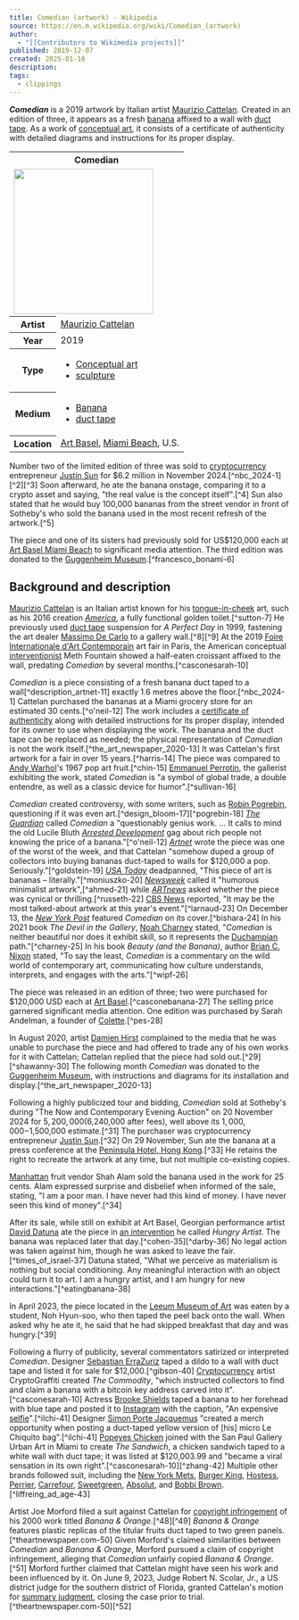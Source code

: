 ```yaml
---
title: Comedian (artwork) - Wikipedia
source: https://en.m.wikipedia.org/wiki/Comedian_(artwork)
author:
  - "[[Contributors to Wikimedia projects]]"
published: 2019-12-07
created: 2025-01-16
description: 
tags:
  - clippings
---
```

***Comedian*** is a 2019 artwork by Italian artist [Maurizio Cattelan](https://en.m.wikipedia.org/wiki/Maurizio_Cattelan "Maurizio Cattelan"). Created in an edition of three, it appears as a fresh [banana](https://en.m.wikipedia.org/wiki/Banana "Banana") affixed to a wall with [duct tape](https://en.m.wikipedia.org/wiki/Duct_tape "Duct tape"). As a work of [conceptual art](https://en.m.wikipedia.org/wiki/Conceptual_art "Conceptual art"), it consists of a certificate of authenticity with detailed diagrams and instructions for its proper display.

<table><tbody><tr><th colspan="2">Comedian</th></tr><tr><td colspan="2"><span><a href="https://en.m.wikipedia.org/wiki/File:COMEDIAN_banana_artwork.jpg"><img src="https://upload.wikimedia.org/wikipedia/en/thumb/d/d7/COMEDIAN_banana_artwork.jpg/250px-COMEDIAN_banana_artwork.jpg" width="250" height="260"></a></span></td></tr><tr><th scope="row">Artist</th><td><a href="https://en.m.wikipedia.org/wiki/Maurizio_Cattelan">Maurizio Cattelan</a></td></tr><tr><th scope="row">Year</th><td>2019</td></tr><tr><th scope="row">Type</th><td><div><ul><li><a href="https://en.m.wikipedia.org/wiki/Conceptual_art">Conceptual art</a></li><li><a href="https://en.m.wikipedia.org/wiki/Sculpture">sculpture</a></li></ul></div></td></tr><tr><th scope="row">Medium</th><td><div><ul><li><a href="https://en.m.wikipedia.org/wiki/Banana">Banana</a></li><li><a href="https://en.m.wikipedia.org/wiki/Duct_tape">duct tape</a></li></ul></div></td></tr><tr><th scope="row">Location</th><td><a href="https://en.m.wikipedia.org/wiki/Art_Basel">Art Basel</a>, <a href="https://en.m.wikipedia.org/wiki/Miami_Beach">Miami Beach</a>, U.S.</td></tr></tbody></table>

Number two of the limited edition of three was sold to [cryptocurrency](https://en.m.wikipedia.org/wiki/Cryptocurrency "Cryptocurrency") entrepreneur [Justin Sun](https://en.m.wikipedia.org/wiki/Justin_Sun "Justin Sun") for $6.2 million in November 2024.[^nbc_2024-1][^2][^3] Soon afterward, he ate the banana onstage, comparing it to a crypto asset and saying, "the real value is the concept itself".[^4] Sun also stated that he would buy 100,000 bananas from the street vendor in front of Sotheby's who sold the banana used in the most recent refresh of the artwork.[^5]

The piece and one of its sisters had previously sold for US$120,000 each at [Art Basel Miami Beach](https://en.m.wikipedia.org/wiki/Art_Basel "Art Basel") to significant media attention. The third edition was donated to the [Guggenheim Museum](https://en.m.wikipedia.org/wiki/Guggenheim_Museum "Guggenheim Museum").[^francesco_bonami-6]

## Background and description

[Maurizio Cattelan](https://en.m.wikipedia.org/wiki/Maurizio_Cattelan "Maurizio Cattelan") is an Italian artist known for his [tongue-in-cheek](https://en.m.wikipedia.org/wiki/Tongue-in-cheek "Tongue-in-cheek") art, such as his 2016 creation *[America](https://en.m.wikipedia.org/wiki/America_\(Maurizio_Cattelan\) "America (Maurizio Cattelan)")*, a fully functional golden toilet.[^sutton-7] He previously used [duct tape](https://en.m.wikipedia.org/wiki/Duct_tape "Duct tape") suspension for *A Perfect Day* in 1999, fastening the art dealer [Massimo De Carlo](https://en.m.wikipedia.org/wiki/Massimo_De_Carlo "Massimo De Carlo") to a gallery wall.[^8][^9] At the 2019 [Foire Internationale d'Art Contemporain](https://en.m.wikipedia.org/wiki/Foire_Internationale_d%27Art_Contemporain "Foire Internationale d'Art Contemporain") art fair in Paris, the American conceptual [interventionist](https://en.m.wikipedia.org/wiki/Art_intervention "Art intervention") Meth Fountain showed a half-eaten croissant affixed to the wall, predating *Comedian* by several months.[^casconesarah-10]

*Comedian* is a piece consisting of a fresh banana duct taped to a wall[^description_artnet-11] exactly 1.6 metres above the floor.[^nbc_2024-1] Cattelan purchased the bananas at a Miami grocery store for an estimated 30 cents.[^o'neil-12] The work includes a [certificate of authenticity](https://en.m.wikipedia.org/wiki/Certificate_of_authenticity "Certificate of authenticity") along with detailed instructions for its proper display, intended for its owner to use when displaying the work. The banana and the duct tape can be replaced as needed; the physical representation of *Comedian* is not the work itself.[^the_art_newspaper_2020-13] It was Cattelan's first artwork for a fair in over 15 years.[^harris-14] The piece was compared to [Andy Warhol](https://en.m.wikipedia.org/wiki/Andy_Warhol "Andy Warhol")'s 1967 pop art fruit.[^chin-15] [Emmanuel Perrotin](https://en.m.wikipedia.org/wiki/Emmanuel_Perrotin "Emmanuel Perrotin"), the gallerist exhibiting the work, stated *Comedian* is "a symbol of global trade, a double entendre, as well as a classic device for humor".[^sullivan-16]

*Comedian* created controversy, with some writers, such as [Robin Pogrebin](https://en.m.wikipedia.org/wiki/Robin_Pogrebin "Robin Pogrebin"), questioning if it was even art.[^design_bloom-17][^pogrebin-18] *[The Guardian](https://en.m.wikipedia.org/wiki/The_Guardian "The Guardian")* called *Comedian* a "questionably genius work. ... It calls to mind the old Lucile Bluth *[Arrested Development](https://en.m.wikipedia.org/wiki/Arrested_Development "Arrested Development")* gag about rich people not knowing the price of a banana."[^o'neil-12] *[Artnet](https://en.m.wikipedia.org/wiki/Artnet "Artnet")* wrote the piece was one of the worst of the week, and that Cattelan "somehow duped a group of collectors into buying bananas duct-taped to walls for $120,000 a pop. Seriously."[^goldstein-19] *[USA Today](https://en.m.wikipedia.org/wiki/USA_Today "USA Today")* deadpanned, "This piece of art is bananas – literally."[^moniuszko-20] *[Newsweek](https://en.m.wikipedia.org/wiki/Newsweek "Newsweek")* called it "humorous minimalist artwork",[^ahmed-21] while *[ARTnews](https://en.m.wikipedia.org/wiki/ARTnews "ARTnews")* asked whether the piece was cynical or thrilling.[^russeth-22] [CBS News](https://en.m.wikipedia.org/wiki/CBS_News "CBS News") reported, "It may be the most talked-about artwork at this year's event."[^larnaud-23] On December 13, the *[New York Post](https://en.m.wikipedia.org/wiki/New_York_Post "New York Post")* featured *Comedian* on its cover.[^bishara-24] In his 2021 book *The Devil in the Gallery*, [Noah Charney](https://en.m.wikipedia.org/wiki/Noah_Charney "Noah Charney") stated, "*Comedian* is neither beautiful nor does it exhibit skill, so it represents the [Duchampian](https://en.m.wikipedia.org/wiki/Marcel_Duchamp "Marcel Duchamp") path."[^charney-25] In his book *Beauty (and the Banana)*, author [Brian C. Nixon](https://en.m.wikipedia.org/w/index.php?title=Brian_C._Nixon&action=edit&redlink=1 "Brian C. Nixon (page does not exist)") stated, "To say the least, *Comedian* is a commentary on the wild world of contemporary art, communicating how culture understands, interprets, and engages with the arts."[^wipf-26]

The piece was released in an edition of three; two were purchased for $120,000 USD each at [Art Basel](https://en.m.wikipedia.org/wiki/Art_Basel "Art Basel").[^casconebanana-27] The selling price garnered significant media attention. One edition was purchased by Sarah Andelman, a founder of [Colette](https://en.m.wikipedia.org/wiki/Colette_\(boutique\) "Colette (boutique)").[^pes-28]

In August 2020, artist [Damien Hirst](https://en.m.wikipedia.org/wiki/Damien_Hirst "Damien Hirst") complained to the media that he was unable to purchase the piece and had offered to trade any of his own works for it with Cattelan; Cattelan replied that the piece had sold out.[^29][^shawanny-30] The following month *Comedian* was donated to the [Guggenheim Museum](https://en.m.wikipedia.org/wiki/Solomon_R._Guggenheim_Museum "Solomon R. Guggenheim Museum"), with instructions and diagrams for its installation and display.[^the_art_newspaper_2020-13]

Following a highly publicized tour and bidding, *Comedian* sold at Sotheby's during "The Now and Contemporary Evening Auction" on 20 November 2024 for $5,200,000 ($6,240,000 after fees), well above its $1,000,000-$1,500,000 estimate.[^31] The purchaser was cryptocurrency entrepreneur [Justin Sun](https://en.m.wikipedia.org/wiki/Justin_Sun "Justin Sun").[^32] On 29 November, Sun ate the banana at a press conference at the [Peninsula Hotel, Hong Kong](https://en.m.wikipedia.org/wiki/Peninsula_Hotel,_Hong_Kong "Peninsula Hotel, Hong Kong").[^33] He retains the right to recreate the artwork at any time, but not multiple co-existing copies.

[Manhattan](https://en.m.wikipedia.org/wiki/Manhattan "Manhattan") fruit vendor Shah Alam sold the banana used in the work for 25 cents. Alam expressed surprise and disbelief when informed of the sale, stating, "I am a poor man. I have never had this kind of money. I have never seen this kind of money".[^34]

After its sale, while still on exhibit at Art Basel, Georgian performance artist [David Datuna](https://en.m.wikipedia.org/wiki/David_Datuna "David Datuna") ate the piece in [an intervention](https://en.m.wikipedia.org/wiki/Art_intervention "Art intervention") he called *Hungry Artist*. The banana was replaced later that day.[^cohen-35][^darby-36] No legal action was taken against him, though he was asked to leave the fair.[^times_of_israel-37] Datuna stated, "What we perceive as materialism is nothing but social conditioning. Any meaningful interaction with an object could turn it to art. I am a hungry artist, and I am hungry for new interactions."[^eatingbanana-38]

In April 2023, the piece located in the [Leeum Museum of Art](https://en.m.wikipedia.org/wiki/Leeum,_Samsung_Museum_of_Art "Leeum, Samsung Museum of Art") was eaten by a student, Noh Hyun-soo, who then taped the peel back onto the wall. When asked why he ate it, he said that he had skipped breakfast that day and was hungry.[^39]

Following a flurry of publicity, several commentators satirized or interpreted *Comedian*. Designer [Sebastian ErraZuriz](https://en.m.wikipedia.org/wiki/Sebastian_ErraZuriz "Sebastian ErraZuriz") taped a dildo to a wall with duct tape and listed it for sale for $12,000.[^gibson-40] [Cryptocurrency](https://en.m.wikipedia.org/wiki/Cryptocurrency "Cryptocurrency") artist CryptoGraffiti created *The Commodity*, "which instructed collectors to find and claim a banana with a bitcoin key address carved into it".[^casconesarah-10] Actress [Brooke Shields](https://en.m.wikipedia.org/wiki/Brooke_Shields "Brooke Shields") taped a banana to her forehead with blue tape and posted it to [Instagram](https://en.m.wikipedia.org/wiki/Instagram "Instagram") with the caption, "An expensive [selfie](https://en.m.wikipedia.org/wiki/Selfie "Selfie")".[^ilchi-41] Designer [Simon Porte Jacquemus](https://en.m.wikipedia.org/wiki/Simon_Porte_Jacquemus "Simon Porte Jacquemus") "created a merch opportunity when posting a duct-taped yellow version of \[his\] micro Le Chiquito bag".[^ilchi-41] [Popeyes Chicken](https://en.m.wikipedia.org/wiki/Popeyes_Chicken "Popeyes Chicken") joined with the San Paul Gallery Urban Art in Miami to create *The Sandwich*, a chicken sandwich taped to a white wall with duct tape; it was listed at $120,003.99 and "became a viral sensation in its own right".[^casconesarah-10][^zhang-42] Multiple other brands followed suit, including the [New York Mets](https://en.m.wikipedia.org/wiki/New_York_Mets "New York Mets"), [Burger King](https://en.m.wikipedia.org/wiki/Burger_King "Burger King"), [Hostess](https://en.m.wikipedia.org/wiki/Hostess_Brands "Hostess Brands"), [Perrier](https://en.m.wikipedia.org/wiki/Perrier "Perrier"), [Carrefour](https://en.m.wikipedia.org/wiki/Carrefour "Carrefour"), [Sweetgreen](https://en.m.wikipedia.org/wiki/Sweetgreen "Sweetgreen"), [Absolut](https://en.m.wikipedia.org/wiki/Absolut "Absolut"), and [Bobbi Brown](https://en.m.wikipedia.org/wiki/Bobbi_Brown "Bobbi Brown").[^liffreing_ad_age-43]

Artist Joe Morford filed a suit against Cattelan for [copyright infringement](https://en.m.wikipedia.org/wiki/Copyright_infringement "Copyright infringement") of his 2000 work titled *Banana & Orange*.[^48][^49] *Banana & Orange* features plastic replicas of the titular fruits duct taped to two green panels.[^theartnewspaper.com-50] Given Morford's claimed similarities between *Comedian* and *Banana & Orange*, Morford pursued a claim of copyright infringement, alleging that *Comedian* unfairly copied *Banana & Orange*.[^51] Morford further claimed that Cattelan might have seen his work and been influenced by it. On June 9, 2023, Judge Robert N. Scolar, Jr., a US district judge for the southern district of Florida, granted Cattelan's motion for [summary judgment](https://en.m.wikipedia.org/wiki/Summary_judgment "Summary judgment"), closing the case prior to trial.[^theartnewspaper.com-50][^52]